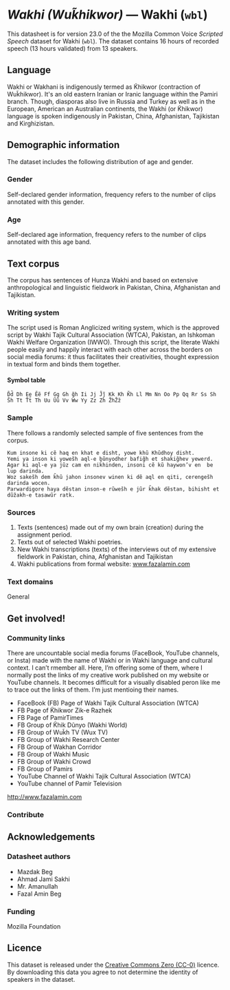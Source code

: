# *Wakhi (Wuk̃hikwor)* &mdash; Wakhi (`wbl`)
This datasheet is for version 23.0 of the the Mozilla Common Voice *Scripted Speech* dataset 
for Wakhi (`wbl`). The dataset contains 16 hours of recorded
speech (13 hours validated) from 13 speakers.

## Language
<!-- {{LANGUAGE_DESCRIPTION}} -->
<!-- Provide a brief (1-2 paragraph) description of your language -->

Wakhi or Wakhani is indigenously termed as K̃hikwor (contraction of Wuk̃hikwor). It's an old eastern Iranian or Iranic language within the Pamiri branch. Though, diasporas also live in Russia and Turkey as well as in the European, American an Australian continents, the Wakhi (or K̃hikwor) language is spoken indigenously in Pakistan, China, Afghanistan, Tajikistan and Kirghizistan.   

<!-- ### Variants -->
<!-- {{VARIANT_DESCRIPTION}} -->
<!-- @ OPTIONAL @ -->
<!-- Describe the variants (MCV variants) of your language -->

<!-- Original Answer: -->
<!-- The dataset has two key distinct varieties: Hunza Wakhi and out of Hunza Wakhi varieties. Hunza Wakhi differs not only in terms of its accent but somehow in grammatical features, too. Wakhi speakers of Ghizer and Chitral district have relatively similar accent. The grammatical aspects of these districts share a greater amount of Wakhi variety with the adjacent countries of their indigenous settlements. However, it's important to recognize that the huge vocabularies in all countries also differ to a significant level from each other, especially within technological realm in addition to following the respective national languages and some other genuine considerations. -->

## Demographic information
<!-- You can get a lot of the information in this section from https://analyzer.cv-toolbox.web.tr/browse -->
The dataset includes the following distribution of age and gender.

### Gender
<!-- {{GENDER_TABLE}} -->
<!-- @ AUTOMATICALLY GENERATED @ -->
<!-- | Gender | Frequency |
|--------|-----------|
| male, masculine | ? |
| undeclared | ? |
| female, feminine | ? | -->
Self-declared gender information, frequency refers to the number of clips annotated with this gender.

### Age
<!-- {{AGE_TABLE}} -->
<!-- @ AUTOMATICALLY GENERATED @ -->
<!-- | Age band | Frequency |
|----------|-----------|
| teens | ? |
| twenties | ? |
| thirties | ? |
| fourties | ? |
| fifties | ? |
   ...if other age ranges are present in your data, add rows... -->
Self-declared age information, frequency refers to the number of clips annotated with this age band.

## Text corpus
<!-- {{TEXT_CORPUS_DESCRIPTION}} -->
<!-- @ OPTIONAL @ -->
<!-- An overview of the text corpus, with information such as average length (in characters and words) of validated sentences. -->

The corpus has sentences of Hunza Wakhi and based on extensive anthropological and linguistic fieldwork in Pakistan, China, Afghanistan and Tajikistan.

### Writing system
<!-- {{WRITING_SYSTEM_DESCRIPTION}} -->
<!-- @ OPTIONAL @ -->
<!-- A description of the writing system (or writing systems) used in the text corpus -->

The script used is Roman Anglicized writing system, which is the approved script by Wakhi Tajik Cultural Association (WTCA), Pakistan, an Ishkoman Wakhi Welfare Organization (IWWO). Through this script, the literate Wakhi people easily and happily interact with each other across the borders on social media forums: it thus facilitates their creativities, thought expression in textual form and binds them together. 

#### Symbol table
<!-- {{ALPHABET_TABLE}} -->
<!-- @ OPTIONAL @ -->
<!-- If the writing system is alphabetic, you can include the valid alphabet here -->

```D̃d̃ Dh Ee Ẽẽ Ff Gg Gh g̃h Ii Jj J̃j̃ Kk Kh K̃h Ll Mm Nn Oo Pp Qq Rr Ss Sh S̃h Tt T̃t̃ Th Uu Ũũ Vv Ww Yy Zz Zh Z̃hZ̃z̃ ```

### Sample
<!-- {{SENTENCES_SAMPLE}} -->
There follows a randomly selected sample of five sentences from the corpus.
```
Kum insone ki cẽ haq en k̃hat e disht, yowe k̃hũ Khũdhoy disht.
Yemi ya inson ki yowes̃h aql-e bũnyodher bafig̃h et shakig̃hev yewerd.
Agar ki aql-e ya jũz cam en nik̃hinden, insoni cẽ kũ haywon’v en  be lup darinda.
Woz sakes̃h dem k̃hũ jahon insonev winen ki dẽ aql en qiti, cerenges̃h darinda wocen.
Parwardigore haya dẽstan inson-e rũwes̃h e jũr k̃hak dẽstan, bihisht et dũz̃akh-e tasawũr ratk.
```

### Sources
<!-- {{SOURCES_LIST}} -->
<!-- @ OPTIONAL @ -->
<!-- A list of sentence sources, can be curated to the top-N -->

1) Texts (sentences) made out of my own brain (creation) during the assignment period.
2) Texts out of selected Wakhi poetries.
3) New Wakhi transcriptions (texts) of the interviews out of my extensive fieldwork in Pakistan, china, Afghanistan and Tajikistan
4) Wakhi publications from formal website: www.fazalamin.com 

### Text domains
<!-- {{TEXT_DOMAIN_DESCRIPTION}} -->
<!-- @ OPTIONAL @ -->
<!-- What text domains are represented in the corpus? -->

General

## Get involved!


### Community links
<!-- {{COMMUNITY_LINKS_LIST}} -->
<!-- @ OPTIONAL @ -->
<!-- Links to community chats / fora -->

There are uncountable social media forums (FaceBook, YouTube channels, or Insta) made with the name of Wakhi or in Wakhi language and cultural context. I can’t rmember all. Here, I’m offering some  of them, where I normally post the links of my creative work published on my website or YouTube channels.  It becomes  difficult for a visually disabled peron like me to trace out the links of them. I’m just mentioing their names.
* FaceBook (FB) Page of Wakhi Tajik Cultural Association (WTCA) 
* FB Page of K̃hikwor Zik-e Razhek  
* FB Page of PamirTimes  
* FB Group of K̃hik Dũnyo (Wakhi World) 
* FB Group of Wuk̃h TV (Wux TV) 
* FB Group of Wakhi Research Center  
* FB Group of Wakhan Corridor  
* FB Group of Wakhi Music  
* FB Group of Wakhi Crowd  
* FB Group of Pamirs  
* YouTube Channel of  Wakhi Tajik Cultural Association (WTCA) 
* YouTube channel of Pamir Television

http://www.fazalamin.com 

### Contribute
<!-- {{CONTRIBUTE_LINKS_LIST}} -->
<!-- Here you can include links for how to contribute to the dataset -->


## Acknowledgements


### Datasheet authors
<!-- {{DATASHEET_AUTHORS_LIST}} -->
<!-- A list in the format of: Your Name <email@email.com> -->

* Mazdak Beg
* Ahmad Jami Sakhi
* Mr. Amanullah
* Fazal Amin Beg


### Funding
<!-- {{FUNDING_DESCRIPTION}} -->
<!-- @ OPTIONAL @ -->
<!-- If you received any funding, you can include the acknowledgement here -->

Mozilla Foundation

## Licence
This dataset is released under the [Creative Commons Zero (CC-0)](https://creativecommons.org/public-domain/cc0/) licence. By downloading this data
you agree to not determine the identity of speakers in the dataset.